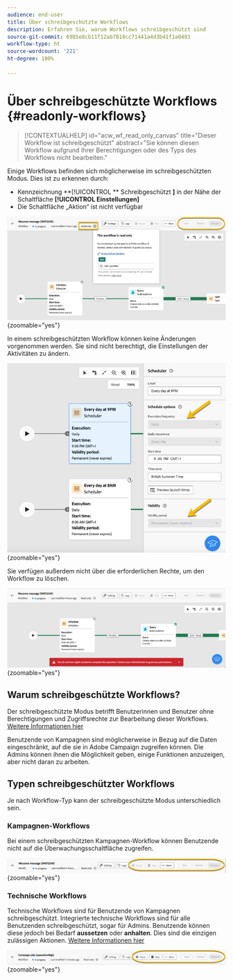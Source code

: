 ```yaml
---
audience: end-user
title: Über schreibgeschützte Workflows
description: Erfahren Sie, warum Workflows schreibgeschützt sind
source-git-commit: 6985e8cb11f12ab7818cc71441a4d3b41f1a0493
workflow-type: ht
source-wordcount: '221'
ht-degree: 100%

---
```


# Über schreibgeschützte Workflows {#readonly-workflows}

>[!CONTEXTUALHELP]
>id="acw_wf_read_only_canvas"
>title="Dieser Workflow ist schreibgeschützt"
>abstract="Sie können diesen Workflow aufgrund Ihrer Berechtigungen oder des Typs des Workflows nicht bearbeiten."

Einige Workflows befinden sich möglicherweise im schreibgeschützten Modus. Dies ist zu erkennen durch:

- Kennzeichnung **[!UICONTROL ** Schreibgeschützt **]** in der Nähe der Schaltfläche **[!UICONTROL Einstellungen]**
- Die Schaltfläche „Aktion“ ist nicht verfügbar

![](assets/readonly-workflow.png){zoomable="yes"}

In einem schreibgeschützten Workflow können keine Änderungen vorgenommen werden. Sie sind nicht berechtigt, die Einstellungen der Aktivitäten zu ändern.


![](assets/scheduler-readonly.png){zoomable="yes"}


Sie verfügen außerdem nicht über die erforderlichen Rechte, um den Workflow zu löschen.

![](assets/readonly-rights.png){zoomable="yes"}

## Warum schreibgeschützte Workflows?

Der schreibgeschützte Modus betrifft Benutzerinnen und Benutzer ohne Berechtigungen und Zugriffsrechte zur Bearbeitung dieser Workflows. [Weitere Informationen hier](../get-started/permissions.md)

Benutzende von Kampagnen sind möglicherweise in Bezug auf die Daten eingeschränkt, auf die sie in Adobe Campaign zugreifen können. Die Admins können ihnen die Möglichkeit geben, einige Funktionen anzuzeigen, aber nicht daran zu arbeiten.

## Typen schreibgeschützter Workflows

Je nach Workflow-Typ kann der schreibgeschützte Modus unterschiedlich sein.

### Kampagnen-Workflows

Bei einem schreibgeschützten Kampagnen-Workflow können Benutzende nicht auf die Überwachungsschaltfläche zugreifen.

![](assets/readonly-campaign-workflow.png){zoomable="yes"}

### Technische Workflows

Technische Workflows sind für Benutzende von Kampagnen schreibgeschützt.
Integrierte technische Workflows sind für alle Benutzenden schreibgeschützt, sogar für Admins. Benutzende können diese jedoch bei Bedarf **aussetzen** oder **anhalten**. Dies sind die einzigen zulässigen Aktionen. [Weitere Informationen hier](https://experienceleague.adobe.com/de/docs/campaign/automation/workflows/introduction/wf-type/technical-workflows)

![](assets/readonly-technical-workflow.png){zoomable="yes"}